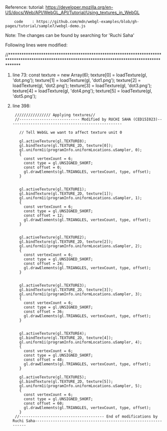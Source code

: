 

Reference:
        tutorial: https://developer.mozilla.org/en-US/docs/Web/API/WebGL_API/Tutorial/Using_textures_in_WebGL
        
        code    : https://github.com/mdn/webgl-examples/blob/gh-pages/tutorial/sample7/webgl-demo.js
        
        
Note: The changes can be found by searching for 'Ruchi Saha'


Following lines were modified:

//****************************************************************************************************************************************************

1) line 73:
        const texture = new Array(6);
        texture[0] = loadTexture(gl, 'dot.png');
        texture[1] = loadTexture(gl, 'dot1.png');
        texture[2] = loadTexture(gl, 'dot2.png');
        texture[3] = loadTexture(gl, 'dot3.png');
        texture[4] = loadTexture(gl, 'dot4.png');
        texture[5] = loadTexture(gl, 'dot5.png');
        
2) line 398:
        
        //////////////// Applying textures//
        //--------------------------- Modified by RUCHI SAHA (CED15I023)---------------------------------------------------

          // Tell WebGL we want to affect texture unit 0

          gl.activeTexture(gl.TEXTURE0);
          gl.bindTexture(gl.TEXTURE_2D, texture[0]);
          gl.uniform1i(programInfo.uniformLocations.uSampler, 0);
          {
            const vertexCount = 6;
            const type = gl.UNSIGNED_SHORT;
            const offset = 0;
            gl.drawElements(gl.TRIANGLES, vertexCount, type, offset);
          }


          gl.activeTexture(gl.TEXTURE1);
          gl.bindTexture(gl.TEXTURE_2D, texture[1]);
          gl.uniform1i(programInfo.uniformLocations.uSampler, 1);
          {
            const vertexCount = 6;
            const type = gl.UNSIGNED_SHORT;
            const offset = 12;
            gl.drawElements(gl.TRIANGLES, vertexCount, type, offset);
          }


          gl.activeTexture(gl.TEXTURE2);
          gl.bindTexture(gl.TEXTURE_2D, texture[2]);
          gl.uniform1i(programInfo.uniformLocations.uSampler, 2);
          {
            const vertexCount = 6;
            const type = gl.UNSIGNED_SHORT;
            const offset = 24;
            gl.drawElements(gl.TRIANGLES, vertexCount, type, offset);
          }


          gl.activeTexture(gl.TEXTURE3);
          gl.bindTexture(gl.TEXTURE_2D, texture[3]);
          gl.uniform1i(programInfo.uniformLocations.uSampler, 3);
          {
            const vertexCount = 6;
            const type = gl.UNSIGNED_SHORT;
            const offset = 36;
            gl.drawElements(gl.TRIANGLES, vertexCount, type, offset);
          }


          gl.activeTexture(gl.TEXTURE4);
          gl.bindTexture(gl.TEXTURE_2D, texture[4]);
          gl.uniform1i(programInfo.uniformLocations.uSampler, 4);
          {
            const vertexCount = 6;
            const type = gl.UNSIGNED_SHORT;
            const offset = 48;
            gl.drawElements(gl.TRIANGLES, vertexCount, type, offset);
          }

          gl.activeTexture(gl.TEXTURE5);
          gl.bindTexture(gl.TEXTURE_2D, texture[5]);
          gl.uniform1i(programInfo.uniformLocations.uSampler, 5);
          {
            const vertexCount = 6;
            const type = gl.UNSIGNED_SHORT;
            const offset = 60;
            gl.drawElements(gl.TRIANGLES, vertexCount, type, offset);
          }
        //-------------------------------------- End of modifications by Ruchi Saha---------------------------------------------------------------

